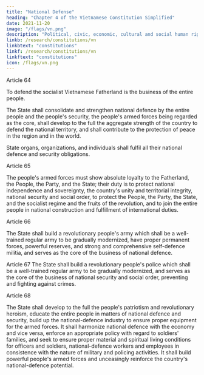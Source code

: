 ```yaml
---
title: "National Defense"
heading: "Chapter 4 of the Vietnamese Constitution Simplified"
date: 2021-11-20
image: "/flags/vn.png"
description: "Political, civic, economic, cultural and social human rights and citizen’s rights are recognized, respected, protected, and guaranteed"
linkb: /research/constitutions/vn
linkbtext: "constitutions"
linkf: /research/constitutions/vn
linkftext: "constitutions"
icon: /flags/vn.png
---
```



<!-- CHAPTER IV. DEFENCE OF THE FATHERLAND -->

Article 64

To defend the socialist Vietnamese Fatherland is the business of the entire people.

The State shall consolidate and strengthen national defence by the entire people and the people's security, the people's armed forces being regarded as the core, shall develop to the full the aggregate strength of the country to defend the national territory, and shall contribute to the protection of peace in the region and in the world. 

State organs, organizations, and individuals shall fulfil all their national defence and
security obligations.

Article 65

The people's armed forces must show absolute loyalty to the Fatherland, the People, the
Party, and the State; their duty is to protect national independence and sovereignty, the
country's unity and territorial integrity, national security and social order, to protect the
People, the Party, the State, and the socialist regime and the fruits of the revolution, and
to join the entire people in national construction and fulfillment of international duties.

Article 66

The State shall build a revolutionary people's army which shall be a well-trained regular
army to be gradually modernized, have proper permanent forces, powerful reserves, and strong and comprehensive self-defence militia, and serves as the core of the business of national defence.

Article 67
The State shall build a revolutionary people's police which shall be a well-trained regular
army to be gradually modernized, and serves as the core of the business of national
security and social order, preventing and fighting against crimes.

Article 68

The State shall develop to the full the people's patriotism and revolutionary heroism,
educate the entire people in matters of national defence and security, build up the
national-defence industry to ensure proper equipment for the armed forces. It shall
harmonize national defence with the economy and vice versa, enforce an appropriate
policy with regard to soldiers' families, and seek to ensure proper material and spiritual
living conditions for officers and soldiers, national-defence workers and employees in
consistence with the nature of military and policing activities. It shall build powerful
people's armed forces and unceasingly reinforce the country's national-defence
potential.

